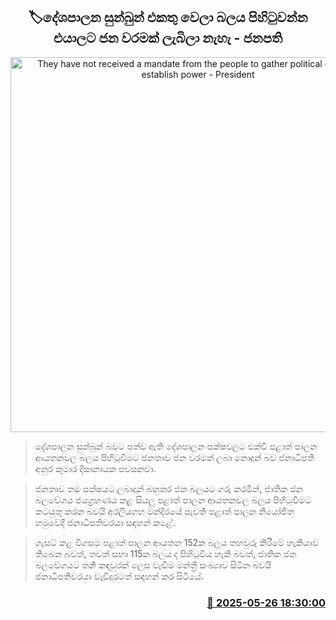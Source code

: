 <p align='center'><b><h2 align='center' title='They have not received a mandate from the people to gather political debris and establish power - President'>🏷දේශපාලන සුන්බුන් එකතු වෙලා බලය පිහිටුවන්න එයාලට ජන වරමක් ලැබිලා නැහැ - ජනපති</h2></b></p>
<p align='center'><img src='https://helakuru.sgp1.cdn.digitaloceanspaces.com/esana/images/lib/anura-president-shangrilla-nn.jpg' width='600' alt='They have not received a mandate from the people to gather political debris and establish power - President'></p>

> දේශපාලන සුන්බුන් බවට පත්ව ඇති දේශපාලන පක්ෂවලට එක්වී පළාත් පාලන ආයතනවල බලය පිහිටුවීමට ජනතාව ජන වරමක් ලබා නොදුන් බව ජනාධිපති අනුර කුමාර දිසානායක පවසනවා.

> ජනතාව තම පක්ෂයට ලබාදුන් බහුතර ජන බලයට ගරු කරමින්, ජාතික ජන බලවේගය ජයග්‍රහණය කළ සියලු පළාත් පාලන ආයතනවල බලය පිහිටුවීමට කටයුතු කරන බවයි අරලියගහ මන්දිරයේ පැවති පළාත් පාලන නියෝජිත හමුවේදී ජනාධිපතිවරයා සඳහන් කළේ.

> ගැසට් කළ විගසම පළාත් පාලන ආයතන 152ක බලය තහවුරු කිරීමේ හැකියාව තිබෙන බවත්, තවත් සභා 115ක බලය ද පිහිටුවිය හැකි බවත්, ජාතික ජන බලවේගයට තනි කඳවුරක් ලෙස වැඩිම මන්ත්‍රී සංඛ්‍යාව සිටින බවයි ජනාධිපතිවරයා වැඩිදුරටත් සඳහන් කර සිටියේ.



<h3 align='right'><a href='https://www.helakuru.lk/esana/p/110446/'>📅 2025-05-26 18:30:00</a></h3>
